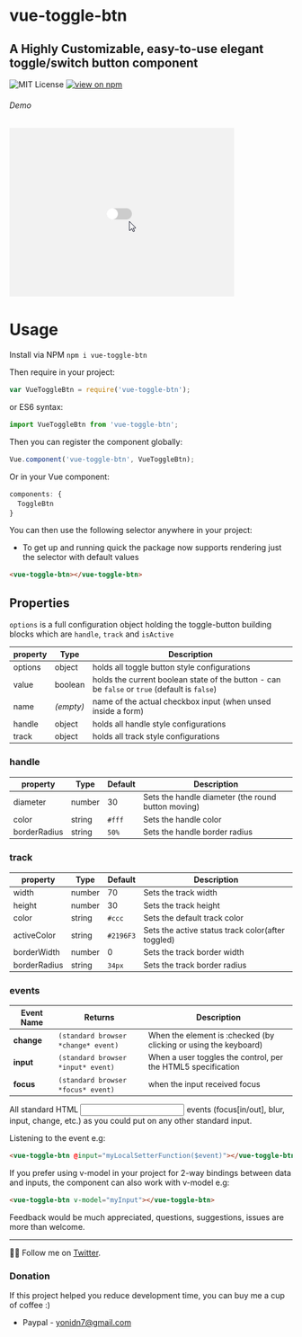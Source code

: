 # vue-toggle-btn
## A Highly Customizable, easy-to-use elegant toggle/switch button component

![MIT License](https://badgen.net/badge/license/MIT/blue "MIT License")
[![view on npm](http://img.shields.io/npm/v/vue-toggle-btn.svg?colorB=red)](https://www.npmjs.org/package/vue-toggle-btn)

###### Demo
![toggle-btn](https://github.com/JonathanDn/vue-toggle-btn/blob/master/toggle_btn.gif "Vue Toggle Btn")

# Usage
Install via NPM ```npm i vue-toggle-btn```

Then require in your project:
```js
var VueToggleBtn = require('vue-toggle-btn');
```
or ES6 syntax:
```js
import VueToggleBtn from 'vue-toggle-btn';
```
Then you can register the component globally:
```js
Vue.component('vue-toggle-btn', VueToggleBtn);
```
Or in your Vue component:
```js
components: {
  ToggleBtn
}
```
You can then use the following selector anywhere in your project:
* To get up and running quick the package now supports rendering just the selector with default values
```html
<vue-toggle-btn></vue-toggle-btn>
```
## Properties
```options``` is a full configuration object holding the toggle-button building blocks which are ```handle```,  ```track``` and ```isActive```

| property | Type  | Description |
| --- | ---  | --- |
| options | object | holds all toggle button style configurations |
| value | boolean | holds the current boolean state of the button - can be `false` or `true` (default is `false`) |
| name | *(empty)* | name of the actual checkbox input (when unsed inside a form) |
| handle | object | holds all handle style configurations |
| track | object | holds all track style configurations |


### handle
| property | Type | Default | Description |
| --- | --- | --- | --- |
| diameter | number | 30 | Sets the handle diameter (the round button moving) |
| color | string | ```#fff``` | Sets the handle color |
| borderRadius | string | ```50%``` | Sets the handle border radius |

### track
| property | Type | Default | Description |
| --- | --- | --- | --- |
| width | number | 70 | Sets the track width |
| height | number | 30 | Sets the track height |
| color | string | ```#ccc``` | Sets the default track color |
| activeColor | string | ```#2196F3``` | Sets the active status track color(after toggled) |
| borderWidth | number | 0 | Sets the track border width |
| borderRadius | string | ```34px``` | Sets the track border radius |

### events
| Event Name | Returns | Description |
| --- | ---  | --- |	
| **change** | `(standard browser *change* event)` | When the element is :checked (by clicking or using the keyboard)  |
| **input** | `(standard browser *input* event)` | When a user toggles the control, per the HTML5 specification  |
| **focus** | `(standard browser *focus* event)` | when the input received focus  |


All standard HTML <input> events (focus[in/out], blur, input, change, etc.) as you could put on any other standard input.

Listening to the event e.g:
```html
<vue-toggle-btn @input="myLocalSetterFunction($event)"></vue-toggle-btn>
```

If you prefer using v-model in your project for 2-way bindings between data and inputs, the component can also work with v-model e.g:
```html
<vue-toggle-btn v-model="myInput"></vue-toggle-btn>
```

Feedback would be much appreciated, questions, suggestions, issues are more than welcome.

---
👨‍💻 Follow me on [Twitter](https://twitter.com/jodoron).

### Donation
If this project helped you reduce development time, you can buy me a cup of coffee :)

* Paypal - yonidn7@gmail.com
